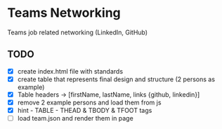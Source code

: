 # Teams Networking

Teams job related networking (LinkedIn, GitHub) 


## TODO

- [x] create index.html file with standards
- [x] create table that represents final design and structure (2 persons as example)
- [x] Table headers -> [firstName, lastName, links {github, linkedin}]
- [x] remove 2 example persons and load them from js
- [x] hint - TABLE - THEAD & TBODY & TFOOT tags
- [ ] load team.json and render them in page